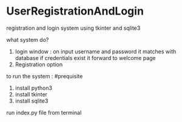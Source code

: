 # UserRegistrationAndLogin
registration and login system using tkinter and sqlite3

what system do?
1. login window :
  on input username and password it matches with database if credentials exist it
  forward to welcome page
2. Registration option

to run the system :
#prequisite
1. install python3
2. install tkinter
3. install sqlite3

run index.py file from terminal
